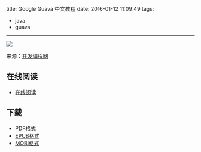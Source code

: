 title: Google Guava 中文教程
date: 2016-01-12 11:09:49
tags:
  - java
  - guava
---

![](https://ek8whxe.cloudimg.io/s/width/226/https://www.gitbook.com/cover/book/wizardforcel/guava-tutorial.jpg?build=1452568086323&v=12.0.4)

来源：[并发编程网](http://ifeve.com/google-guava/)

<!--more-->

## 在线阅读 ##

+ [在线阅读](https://www.gitbook.com/book/wizardforcel/guava-tutorial/details)

## 下载 ##

+ [PDF格式](https://www.gitbook.com/download/pdf/book/wizardforcel/guava-tutorial)
+ [EPUB格式](https://www.gitbook.com/download/epub/book/wizardforcel/guava-tutorial)
+ [MOBI格式](https://www.gitbook.com/download/mobi/book/wizardforcel/guava-tutorial)